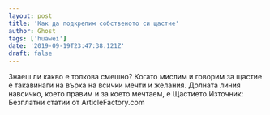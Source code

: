 ```yaml
---
layout: post
title: 'Как да подкрепим собственото си щастие'
author: Ghost
tags: ['huawei']
date: '2019-09-19T23:47:38.121Z'
draft: false
---
```


Знаеш ли какво е толкова смешно? Когато мислим и говорим за щастие е такавинаги на върха на всички мечти и желания. Долната линия навсичко, което правим и за което мечтаем, е Щастието.Източник: Безплатни статии от ArticleFactory.com
